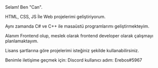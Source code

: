 Selam! Ben "Can".

HTML, CSS, JS İle Web projelerimi geliştiriyorum.

Aynı zamanda C# ve C++ ile masaüstü programlarımı geliştirmekteyim.

Alanım Frontend olup, meslek olarak frontend developer olarak çalışmayı planlamaktayım.

Lisans şartlarına göre projelerimi isteğiniz şekilde kullanabilirsiniz.

Benimle iletişime geçmek için: Discord kullanıcı adım: Erebos#5967
